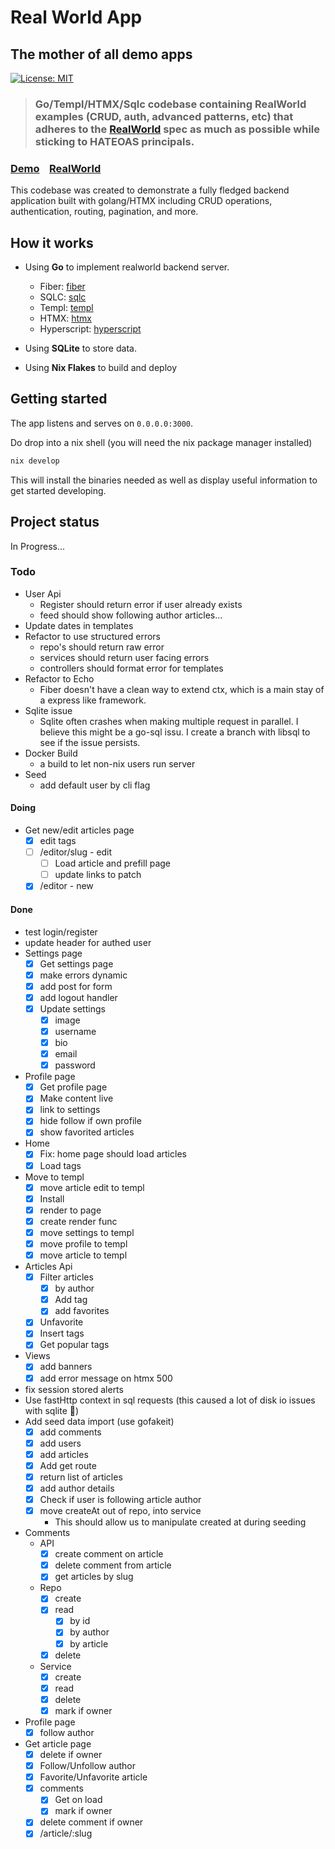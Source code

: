 # Real World App

## The mother of all demo apps

[![License: MIT](https://img.shields.io/badge/License-MIT-yellow.svg)](https://github.com/raahii/golang-grpc-realworld-example/blob/master/LICENSE)

> ### Go/Templ/HTMX/Sqlc codebase containing RealWorld examples (CRUD, auth, advanced patterns, etc) that adheres to the [RealWorld](https://github.com/gothinkster/realworld) spec as much as possible while sticking to HATEOAS principals.

### [Demo](https://github.com/gothinkster/realworld)&nbsp;&nbsp;&nbsp;&nbsp;[RealWorld](https://github.com/gothinkster/realworld)

This codebase was created to demonstrate a fully fledged backend application built with golang/HTMX including CRUD operations, authentication, routing, pagination, and more.

## How it works

- Using **Go** to implement realworld backend server.

  - Fiber: [fiber](https://github.com/gofiber/fiber)
  - SQLC: [sqlc](https://github.com/sqlc-dev/sqlc)
  - Templ: [templ](https://templ.guide/)
  - HTMX: [htmx](https://htmx.org/)
  - Hyperscript: [hyperscript](https://hyperscript.org/)

- Using **SQLite** to store data.
- Using **Nix Flakes** to build and deploy

## Getting started

The app listens and serves on `0.0.0.0:3000`.

Do drop into a nix shell (you will need the nix package manager installed)

```bash
nix develop
```

This will install the binaries needed as well as display useful information to get started developing.

## Project status

In Progress...

### Todo

- User Api
  - Register should return error if user already exists
  - feed should show following author articles...
- Update dates in templates
- Refactor to use structured errors
  - repo's should return raw error
  - services should return user facing errors
  - controllers should format error for templates
- Refactor to Echo
  - Fiber doesn't have a clean way to extend ctx, which is a main stay of a express like framework.
- Sqlite issue
  - Sqlite often crashes when making multiple request in parallel. I believe this might be a go-sql issu. I create a branch with libsql to see if the issue persists.
- Docker Build
  - a build to let non-nix users run server
- Seed
  - add default user by cli flag

#### Doing

- Get new/edit articles page
  - [x] edit tags
  - [ ] /editor/slug - edit
    - [ ] Load article and prefill page
    - [ ] update links to patch
  - [x] /editor - new

#### Done

- test login/register
- update header for authed user
- Settings page
  - [x] Get settings page
  - [x] make errors dynamic
  - [x] add post for form
  - [x] add logout handler
  - [x] Update settings
    - [x] image
    - [x] username
    - [x] bio
    - [x] email
    - [x] password
- Profile page
  - [x] Get profile page
  - [x] Make content live
  - [x] link to settings
  - [x] hide follow if own profile
  - [x] show favorited articles
- Home
  - [x] Fix: home page should load articles
  - [x] Load tags
- Move to templ
  - [x] move article edit to templ
  - [x] Install
  - [x] render to page
  - [x] create render func
  - [x] move settings to templ
  - [x] move profile to templ
  - [x] move article to templ
- Articles Api
  - [x] Filter articles
    - [x] by author
    - [x] Add tag
    - [x] add favorites
  - [x] Unfavorite
  - [x] Insert tags
  - [x] Get popular tags
- Views
  - [x] add banners
  - [x] add error message on htmx 500
- fix session stored alerts
- Use fastHttp context in sql requests (this caused a lot of disk io issues with sqlite 🤷)
- Add seed data import (use gofakeit)
  - [x] add comments
  - [x] add users
  - [x] add articles
  - [x] Add get route
  - [x] return list of articles
  - [x] add author details
  - [x] Check if user is following article author
  - [x] move createAt out of repo, into service
    - This should allow us to manipulate created at during seeding
- Comments
  - API
    - [x] create comment on article
    - [x] delete comment from article
    - [x] get articles by slug
  - Repo
    - [x] create
    - [x] read
      - [x] by id
      - [x] by author
      - [x] by article
    - [x] delete
  - Service
    - [x] create
    - [x] read
    - [x] delete
    - [x] mark if owner
- Profile page
  - [x] follow author
- Get article page
  - [x] delete if owner
  - [x] Follow/Unfollow author
  - [x] Favorite/Unfavorite article
  - [x] comments
    - [x] Get on load
    - [x] mark if owner
  - [x] delete comment if owner
  - [x] /article/:slug
